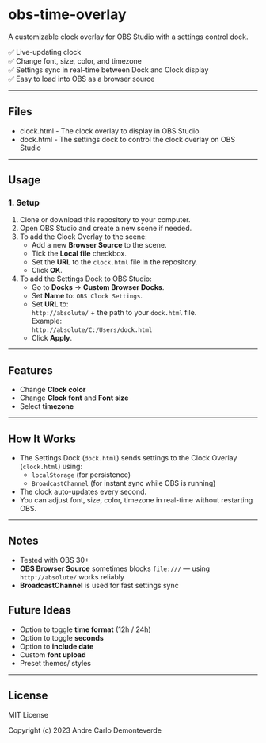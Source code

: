 # obs-time-overlay
A customizable clock overlay for OBS Studio with a settings control dock.

✅ Live-updating clock  
✅ Change font, size, color, and timezone  
✅ Settings sync in real-time between Dock and Clock display  
✅ Easy to load into OBS as a browser source  

---

## Files

- clock.html - The clock overlay to display in OBS Studio
- dock.html - The settings dock to control the clock overlay on OBS Studio

---

## Usage

### 1. Setup

1. Clone or download this repository to your computer.
2. Open OBS Studio and create a new scene if needed.
3. To add the Clock Overlay to the scene:
    - Add a new **Browser Source** to the scene.
    - Tick the **Local file** checkbox.
    - Set the **URL** to the `clock.html` file in the repository.
    - Click **OK**.
4. To add the Settings Dock to OBS Studio:
    - Go to **Docks** → **Custom Browser Docks**.
    - Set **Name** to: `OBS Clock Settings`.
    - Set **URL** to:  
      `http://absolute/` + the path to your `dock.html` file.  
      Example:  
      `http://absolute/C:/Users/dock.html`
    - Click **Apply**.

---

## Features

- Change **Clock color**
- Change **Clock font** and **Font size**
- Select **timezone**

---

## How It Works

- The Settings Dock (`dock.html`) sends settings to the Clock Overlay (`clock.html`) using:
    - `localStorage` (for persistence)
    - `BroadcastChannel` (for instant sync while OBS is running)
- The clock auto-updates every second.
- You can adjust font, size, color, timezone in real-time without restarting OBS.

---

## Notes 

- Tested with OBS 30+
- **OBS Browser Source** sometimes blocks `file:///` — using `http://absolute/` works reliably
- **BroadcastChannel** is used for fast settings sync 

## Future Ideas

- Option to toggle **time format** (12h / 24h)
- Option to toggle **seconds**
- Option to **include date**
- Custom **font upload**
- Preset themes/ styles

---

## License
MIT License

Copyright (c) 2023 Andre Carlo Demonteverde